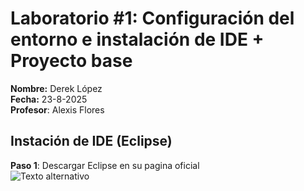# Laboratorio #1:  Configuración del entorno e instalación de IDE + Proyecto base

**Nombre:** Derek López <br>
**Fecha:** 23-8-2025 <br>
**Profesor**: Alexis Flores

## Instación de IDE (Eclipse)
**Paso 1**:
Descargar Eclipse en su pagina oficial <br>
![Texto alternativo](images/https://github.com/DerekLopez17/Trabajos/blob/1c17462789946774770ea0cb7ab5bfb8c8652f9a/Capturas/paginaoficial.png)
